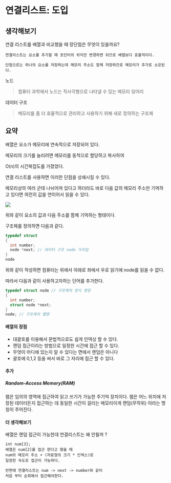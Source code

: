 # 연결리스트: 도입

## 생각해보기
연결 리스트를 배열과 비교했을 때 장단점은 무엇이 있을까요?
```
연결리스트는 요소를 추가할 때 포인터의 위치만 변경하면 되므로 배열보다 효율적이다. 

단점으로는 하나의 요소를 저장하는데 메모리 주소도 함께 저장하므로 메모리가 추가로 소모된다.
```

노드
> 컴퓨터 과학에서 노드는 직사각형으로 나타낼 수 있는 메모리 덩어리

데이터 구조
> 메모리를 좀 더 효율적으로 관리하고 사용하기 위해 새로 정의하는 구조체

## 요약

배열은 요소가 메모리에 연속적으로 저장되어 있다. 

메모리의 크기를 늘리려면 메모리를 동적으로 할당하고 복사하여  

O(n)의 시간복잡도를 가졌었다.  

연결 리스트를 사용하면 이러한 단점을 상쇄시킬 수 있다.  

메모리상의 여러 군데 나뉘어져 있다고 하더라도 바로 다음 값의 메모리 주소만 기억하고 있다면 여전히 값을 연이어서 읽을 수 있다.  

![](https://cs50.harvard.edu/x/2020/notes/5/linked_list_with_addresses.png)

위와 같이 요소의 값과 다음 주소를 함께 기억하는 형태이다.  

구조체를 정의하면 다음과 같다.  
``` c
typedef struct 
{
  int number; 
  node *next; // 데이터 구조 node 가리킴
}
node
```

위와 같이 작성하면 컴퓨터는 위에서 아래로 좌에서 우로 읽기에 
node를 읽을 수 없다.  

따라서 다음과 같이 사용하고자하는 단어를 추가한다.    

``` c
typedef struct node // 구조체의 정식 명칭
{
  int number;
  struct node *next;
}
node; // 구조체의 별명
```

#### 배열의 장점
- 대괄호를 이용해서 문법적으로도 쉽게 인덱싱 할 수 있다.
- 랜덤 접근이라는 방법으로 일정한 시간에 접근 할 수 있다.
- 무엇이 어디에 있는지 알 수 있다는 면에서 랜덤은 아니다
- 괄호에 0,1,2 등을 써서 바로 그 자리에 접근 할 수 있다.

#### 추가 

##### Random-Access Memory(RAM)

램은 임의의 영역에 접근하여 읽고 쓰기가 가능한 주기억 장치이다. 
램은 어느 위치에 저장된 데이터든지 접근하는 데 동일한 시간이 걸리는 메모리이게 랜덤(무작위) 이라는 명칭이 주어진다.

#### 더 생각해보기 
배열은 랜덤 접근이 가능한데 연결리스트는 왜 안될까 ?
```
int num[3];
배열은 num[2]를 접근 한다고 했을 때 
num의 메모리 주소 + (자료형의 크기 * 인덱스)로 
일정한 속도로 접근이 가능하다. 

반면에 연결리스트는 num -> next -> number와 같이
처음 부터 순회해서 접근해야한다. 
```